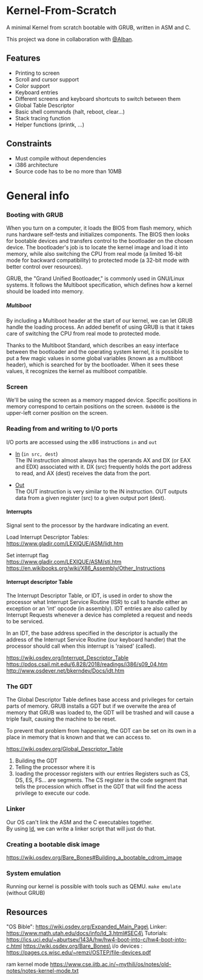 # Kernel-From-Scratch

A minimal Kernel from scratch bootable with GRUB, written in ASM and C.

This project wa done in collaboration with [@Alban](https://github.com/albibou).

## Features
- Printing to screen
- Scroll and cursor support
- Color support
- Keyboard entries
- Different screens and keyboard shortcuts to switch  between them
- Global Table Descriptor
- Basic shell commands (halt, reboot, clear...)
- Stack tracing function
- Helper functions (printk, ...)

## Constraints
- Must compile without dependencies
- i386 architecture
- Source code has to be no more than 10MB

# General info
### Booting with GRUB
When you turn on a computer, it loads the BIOS from flash memory, which runs hardware self-tests and initializes components. The BIOS then looks for bootable devices and transfers control to the bootloader on the chosen device. The bootloader's job is to locate the kernel image and load it into memory, while also switching the CPU from real mode (a limited 16-bit mode for backward compatibility) to protected mode (a 32-bit mode with better control over resources).

GRUB, the "Grand Unified Bootloader," is commonly used in GNU/Linux systems. It follows the Multiboot specification, which defines how a kernel should be loaded into memory.

##### Multiboot
By including a Multiboot header at the start of our kernel, we can let GRUB handle the loading process. An added benefit of using GRUB is that it takes care of switching the CPU from real mode to protected mode.

Thanks to the Multiboot Standard, which describes an easy interface between the bootloader and the operating system kernel, it is possible to put a few magic values in some global variables (known as a multiboot header), which is searched for by the bootloader. When it sees these values, it recognizes the kernel as multiboot compatible.

### Screen
We'll be using the screen as a memory mapped device.
Specific positions in memory correspond to certain positions on the screen.
``` 0xb8000 ``` is the upper-left corner position on the screen.

### Reading from and writing to I/O ports
I/O ports are accessed using the x86 instructions ```in``` and ```out```

- [In](https://www.gladir.com/LEXIQUE/ASM/in.htm) 
(``` in src, dest ```) \
The IN instruction almost always has the operands AX and DX (or EAX and EDX) associated with it. DX (src) frequently holds the port address to read, and AX (dest) receives the data from the port.

- [Out](https://www.gladir.com/LEXIQUE/ASM/out.htm) \
The OUT instruction is very similar to the IN instruction. OUT outputs data from a given register (src) to a given output port (dest).

#### Interrupts
Signal sent to the processor by the hardware indicating an event.

Load Interrupt Descriptor Tables:\
https://www.gladir.com/LEXIQUE/ASM/lidt.htm

Set interrupt flag\
https://www.gladir.com/LEXIQUE/ASM/sti.htm
https://en.wikibooks.org/wiki/X86_Assembly/Other_Instructions


#### Interrupt descriptor Table 
The Interrupt Descriptor Table, or IDT, is used in order to show the processor what Interrupt Service Routine (ISR) to call to handle either an exception or an 'int' opcode (in assembly). IDT entries are also called by Interrupt Requests whenever a device has completed a request and needs to be serviced. 

In an IDT, the base address specified in the descriptor is actually the address of the Interrupt Service Routine (our keyboard handler) that the processor should call when this interrupt is 'raised' (called).

https://wiki.osdev.org/Interrupt_Descriptor_Table
https://pdos.csail.mit.edu/6.828/2018/readings/i386/s09_04.htm
http://www.osdever.net/bkerndev/Docs/idt.htm


### The GDT 
The Global Descriptor Table defines base access and privileges for certain parts of memory.
GRUB installs a GDT but if we overwite the area of memory that GRUB was loaded to, the GDT will be trashed and will cause a triple fault, causing the machine to be reset.

To prevent that problem from happening, the GDT can be set on its own in a place in memory that is known and that we can access to.


https://wiki.osdev.org/Global_Descriptor_Table

1. Building the GDT
2. Telling the processor where it is
3. loading the processor registers with our entries
Registers such as CS, DS, ES, FS... are segments.
The CS register is the code segment that tells the procession which offset in the GDT that will find the acess privilege to execute our code.

### Linker
Our OS can't link the ASM and the C executables together. \
By using [ld](https://www.math.utah.edu/docs/info/ld_toc.html#SEC3), we can write a linker script that will just do that.

### Creating a bootable disk image
https://wiki.osdev.org/Bare_Bones#Building_a_bootable_cdrom_image

### System emulation
Running our kernel is possible with tools such as QEMU.
``` make emulate ``` (without GRUB)

## Resources
"OS Bible": https://wiki.osdev.org/Expanded_Main_Page\
Linker: https://www.math.utah.edu/docs/info/ld_3.html#SEC4\
Tutorials:\
https://ics.uci.edu/~aburtsev/143A/hw/hw4-boot-into-c/hw4-boot-into-c.html
https://wiki.osdev.org/Bare_Bones\
i/o devices : https://pages.cs.wisc.edu/~remzi/OSTEP/file-devices.pdf

ram kernel mode
https://www.cse.iitb.ac.in/~mythili/os/notes/old-notes/notes-kernel-mode.txt
